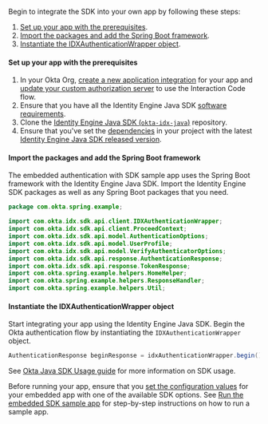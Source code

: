 Begin to integrate the SDK into your own app by following these steps:

1. [Set up your app with the prerequisites](#set-up-your-app-with-the-prerequisites).
1. [Import the packages and add the Spring Boot framework](#import-the-packages-and-add-the-spring-boot-framework).
1. [Instantiate the IDXAuthenticationWrapper object](#instantiate-the-idxauthenticationwrapper-object).

#### Set up your app with the prerequisites

1. In your Okta Org, [create a new application integration](/docs/guides/oie-embedded-common-org-setup/java/main/#create-a-new-application) for your app and [update your custom authorization server](/docs/guides/oie-embedded-common-org-setup/android/main/#update-the-default-custom-authorization-server) to use the Interaction Code flow.
1. Ensure that you have all the Identity Engine Java SDK [software requirements](#software-requirements).
1. Clone the [Identity Engine Java SDK (`okta-idx-java`)](https://github.com/okta/okta-idx-java) repository.
1. Ensure that you've set the [dependencies](#software-requirements) in your project with the latest [Identity Engine Java SDK released version](https://github.com/okta/okta-idx-java/releases).

#### Import the packages and add the Spring Boot framework

The embedded authentication with SDK sample app uses the Spring Boot framework with the Identity Engine Java SDK. Import the Identity Engine SDK packages as well as any Spring Boot packages that you need.

```java
package com.okta.spring.example;

import com.okta.idx.sdk.api.client.IDXAuthenticationWrapper;
import com.okta.idx.sdk.api.client.ProceedContext;
import com.okta.idx.sdk.api.model.AuthenticationOptions;
import com.okta.idx.sdk.api.model.UserProfile;
import com.okta.idx.sdk.api.model.VerifyAuthenticatorOptions;
import com.okta.idx.sdk.api.response.AuthenticationResponse;
import com.okta.idx.sdk.api.response.TokenResponse;
import com.okta.spring.example.helpers.HomeHelper;
import com.okta.spring.example.helpers.ResponseHandler;
import com.okta.spring.example.helpers.Util;
```

#### Instantiate the IDXAuthenticationWrapper object

Start integrating your app using the Identity Engine Java SDK. Begin the Okta authentication flow by instantiating the `IDXAuthenticationWrapper` object.

```java
AuthenticationResponse beginResponse = idxAuthenticationWrapper.begin()
```

See [Okta Java SDK Usage guide](https://github.com/okta/okta-idx-java#usage-guide) for more information on SDK usage.

Before running your app, ensure that you [set the configuration values](#set-the-configuration-values) for your embedded app with one of the available SDK options. See [Run the embedded SDK sample app](/docs/guides/oie-embedded-common-run-samples/java/main/#run-the-embedded-sdk-sample-app) for step-by-step instructions on how to run a sample app.
